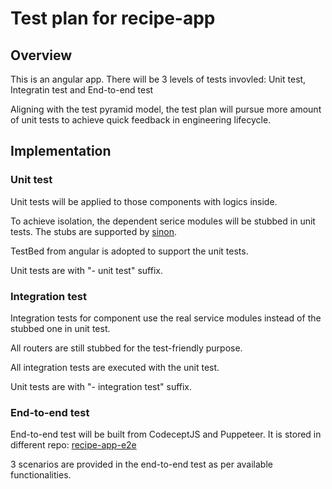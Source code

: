 # Test plan for recipe-app

## Overview

This is an angular app. There will be 3 levels of tests invovled: Unit test, Integratin test and End-to-end test

Aligning with the test pyramid model, the test plan will pursue more amount of unit tests to achieve quick feedback in engineering lifecycle.

## Implementation
### Unit test

Unit tests will be applied to those components with logics inside.

To achieve isolation, the dependent serice modules will be stubbed in unit tests.  The stubs are supported by [sinon](https://sinonjs.org/releases/latest/).

TestBed from angular is adopted to support the unit tests.

Unit tests are with "- unit test" suffix.

### Integration test

Integration tests for component use the real service modules instead of the stubbed one in unit test.

All routers are still stubbed for the test-friendly purpose.

All integration tests are executed with the unit test.

Unit tests are with "- integration test" suffix.

### End-to-end test

End-to-end test will be built from CodeceptJS and Puppeteer.  It is stored in different repo: [recipe-app-e2e](https://github.com/kinlu/recipe-app-e2e)

3 scenarios are provided in the end-to-end test as per available functionalities.
